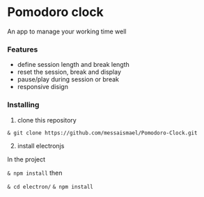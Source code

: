 # Pomodoro clock

An app to manage your working time well

### Features
- define session length and break length
- reset the session, break and display
- pause/play during session or break
- responsive disign

### Installing

 1. clone this repository
 
``
& git clone https://github.com/messaismael/Pomodoro-Clock.git
``

 2. install electronjs
  
 In the project
  
   ``
   & npm install
   ``
 then
 
  ``& cd electron/``
  ``& npm install``
  
  
  
  
  
